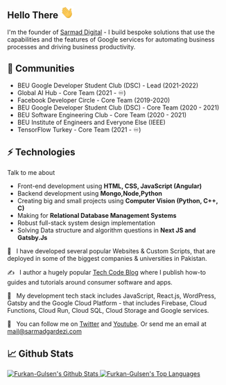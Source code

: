 <h2> Hello There 
 <img src="https://raw.githubusercontent.com/ABSphreak/ABSphreak/master/gifs/Hi.gif" width="30px"></h2>

 I'm the founder of [Sarmad Digital](https://sarmadgardezi.com/) - I build bespoke solutions that use the capabilities and the features of Google services for automating business processes and driving business productivity.

## 👯 Communities
- BEU Google Developer Student Club (DSC) - Lead (2021-2022)
- Global AI Hub - Core Team (2021 - ♾)
- Facebook Developer Circle - Core Team (2019-2020)
- BEU Google Developer Student Club (DSC) - Core Team (2020 - 2021)
- BEU Software Engineering Club - Core Team (2020 - 2021)
- BEU Institute of Engineers and Everyone Else (IEEE)
- TensorFlow Turkey - Core Team (2021 - ♾)
## ⚡ Technologies
Talk to me about
- Front-end development using **HTML, CSS, JavaScript (Angular)**
- Backend development using **Mongo,Node,Python**
- Creating big and small projects using **Computer Vision (Python, C++, C)**
- Making for **Relational Database Management Systems**
- Robust full-stack system design implementation
- Solving Data structure and algorithm questions in **Next JS and Gatsby.Js**

🏢  &nbsp; I have developed several popular Websites & Custom Scripts, that are deployed in some of the biggest companies & universities in Pakistan.

✍️  &nbsp; I author a hugely popular [Tech Code Blog](https://www.sarmadgardezi.com/blog/) where I publish how-to guides and tutorials around consumer software and apps. 

🌱  &nbsp; My development tech stack includes JavaScript, React.js, WordPress, Gatsby and the Google Cloud Platform - that includes Firebase, Cloud Functions, Cloud Run, Cloud SQL, Cloud Storage and Google services.

🐢  &nbsp; You can follow me on [Twitter](https://twitter.com/sarmadgardezi) and [Youtube](https://youtube.com/c/sarmadgardzi). Or send me an email at mail@sarmadgardezi.com

## 📈 Github Stats
<a href="https://github.com/Furkan-Gulsen/Furkan-Gulsen">
 <img alt="Furkan-Gulsen's Github Stats" src="https://github-readme-stats.vercel.app/api/?username=furkan-gulsen&show_icons=true&count_private=true&theme=react&hide_border=true&bg_color=1F222E&title_color=F85D7F&icon_color=F8D866" height="192px"/>
</a>
<a href="https://github.com/Furkan-Gulsen/Furkan-Gulsen">
 <img alt="Furkan-Gulsen's Top Languages" src="https://github-readme-stats.vercel.app/api/top-langs/?username=furkan-gulsen&langs_count=8&layout=compact&theme=react&hide_border=true&bg_color=1F222E&title_color=F85D7F&icon_color=F8D866&hide=Jupyter%20Notebook" height="192px"/>
 </a>
